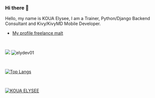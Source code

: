 ### Hi there 👋

Hello, my name is KOUA Elysee, I am a Trainer, Python/Django Backend Consultant and Kivy/KivyMD Mobile Developer.

- [My profile freelance malt](https://www.malt.fr/profile/elydev)

<br />

<img src="https://visitor-badge.laobi.icu/badge?page_id=elydev01.elydev01"> <img src="https://komarev.com/ghpvc/?username=elydev01&label=Profile%20views&color=0e75b6&style=flat" alt="elydev01" />

<br />

[![Top Langs](https://github-readme-stats.vercel.app/api/top-langs/?username=elydev01&langs_count=10)](https://github.com/elydev01/github-readme-stats)

<br />

[![KOUA ELYSEE](https://github-readme-stats.vercel.app/api?username=elydev01&show_icons=true&theme=dracula)](https://github.com/elydev01/github-readme-stats)


<!--
**elydev01/elydev01** is a ✨ _special_ ✨ repository because its `README.md` (this file) appears on your GitHub profile.

Here are some ideas to get you started:

- 🔭 I’m currently working on ...
- 🌱 I’m currently learning ...
- 👯 I’m looking to collaborate on ...
- 🤔 I’m looking for help with ...
- 💬 Ask me about ...
- 📫 How to reach me: ...
- 😄 Pronouns: ...
- ⚡ Fun fact: ...
-->
